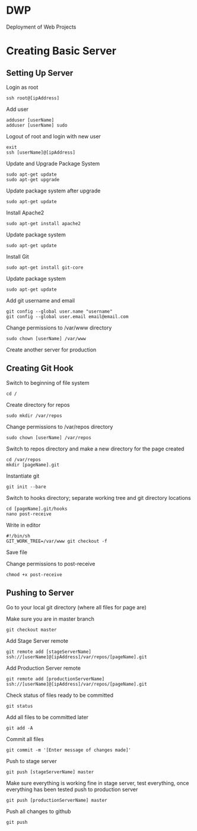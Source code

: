 DWP
===
Deployment of Web Projects

# Creating Basic Server


## Setting Up Server
Login as root

	ssh root@[ipAddress]

Add user

	adduser [userName]
	adduser [userName] sudo

Logout of root and login with new user

	exit
	ssh [userName]@[ipAddress]

Update and Upgrade Package System

	sudo apt-get update
	sudo apt-get upgrade

Update package system after upgrade

	sudo apt-get update

Install Apache2

	sudo apt-get install apache2

Update package system

	sudo apt-get update

Install Git

	sudo apt-get install git-core

Update package system

	sudo apt-get update

Add git username and email

	git config --global user.name "username"
	git config --global user.email email@email.com

Change permissions to /var/www directory

	sudo chown [userName] /var/www

Create another server for production


## Creating Git Hook
Switch to beginning of file system

	cd /

Create directory for repos

	sudo mkdir /var/repos

Change permissions to /var/repos directory

	sudo chown [userName] /var/repos

Switch to repos directory and make a new directory for the page created

	cd /var/repos
	mkdir [pageName].git

Instantiate git

	git init --bare

Switch to hooks directory; separate working tree and git directory locations

	cd [pageName].git/hooks
	nano post-receive

Write in editor

	#!/bin/sh
	GIT_WORK_TREE=/var/www git checkout -f

Save file

Change permissions to post-receive

	chmod +x post-receive


## Pushing to Server

Go to your local git directory (where all files for page are)

Make sure you are in master branch

	git checkout master

Add Stage Server remote

	git remote add [stageServerName] ssh://[userName]@[ipAddress]/var/repos/[pageName].git

Add Production Server remote

	git remote add [productionServerName] ssh://[userName]@[ipAddress]/var/repos/[pageName].git

Check status of files ready to be committed

	git status

Add all files to be committed later

	git add -A

Commit all files

	git commit -m '[Enter message of changes made]'

Push to stage server

	git push [stageServerName] master

Make sure everything is working fine in stage server, test everything, once everything has been tested push to production server

	git push [productionServerName] master

Push all changes to github

	git push
